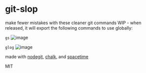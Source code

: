 # git-slop
make fewer mistakes with these cleaner git commands
WIP -
when released, it will export the following commands to use globally:

`gs`
![image](https://user-images.githubusercontent.com/399657/40754344-e425a890-6446-11e8-86dc-f01ca5ffdeb3.png)

`glog`
![image](https://user-images.githubusercontent.com/399657/40754315-b9a437a8-6446-11e8-8880-d42b05915cd3.png)


made with [nodegit](http://npmjs.com/package/nodegit), [chalk](http://npmjs.com/package/chalk), and [spacetime](http://npmjs.com/package/nodegit)

MIT
